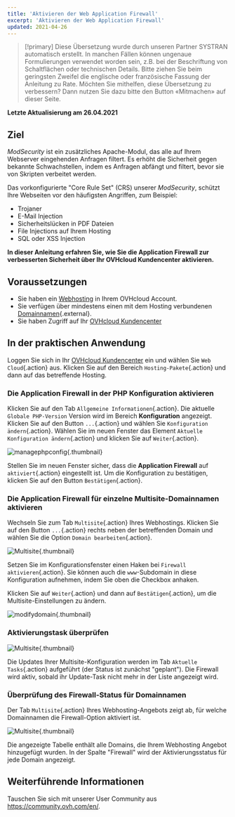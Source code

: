 ```yaml
---
title: 'Aktivieren der Web Application Firewall'
excerpt: 'Aktivieren der Web Application Firewall'
updated: 2021-04-26
---
```


> [!primary]
> Diese Übersetzung wurde durch unseren Partner SYSTRAN automatisch erstellt. In manchen Fällen können ungenaue Formulierungen verwendet worden sein, z.B. bei der Beschriftung von Schaltflächen oder technischen Details. Bitte ziehen Sie beim geringsten Zweifel die englische oder französische Fassung der Anleitung zu Rate. Möchten Sie mithelfen, diese Übersetzung zu verbessern? Dann nutzen Sie dazu bitte den Button «Mitmachen» auf dieser Seite.
>

**Letzte Aktualisierung am 26.04.2021**

## Ziel 

*ModSecurity* ist ein zusätzliches Apache-Modul, das alle auf Ihrem Webserver eingehenden Anfragen filtert. Es erhöht die Sicherheit gegen bekannte Schwachstellen, indem es Anfragen abfängt und filtert, bevor sie von Skripten verbeitet werden.

Das vorkonfigurierte "Core Rule Set" (CRS) unserer *ModSecurity*, schützt Ihre Webseiten vor den häufigsten Angriffen, zum Beispiel:

- Trojaner
- E-Mail Injection
- Sicherheitslücken in PDF Dateien
- File Injections auf Ihrem Hosting
- SQL oder XSS Injection

**In dieser Anleitung erfahren Sie, wie Sie die Application Firewall zur verbesserten Sicherheit über Ihr OVHcloud Kundencenter aktivieren.**

## Voraussetzungen

- Sie haben ein [Webhosting](https://www.ovhcloud.com/de/web-hosting/) in Ihrem OVHcloud Account.
- Sie verfügen über mindestens einen mit dem Hosting verbundenen [Domainnamen](https://www.ovhcloud.com/de/domains/){.external}.
- Sie haben Zugriff auf Ihr [OVHcloud Kundencenter](https://www.ovh.com/auth/?action=gotomanager&from=https://www.ovh.de/&ovhSubsidiary=de)

## In der praktischen Anwendung

Loggen Sie sich in Ihr [OVHcloud Kundencenter](https://www.ovh.com/auth/?action=gotomanager&from=https://www.ovh.de/&ovhSubsidiary=de) ein und wählen Sie `Web Cloud`{.action} aus. Klicken Sie auf den Bereich `Hosting-Pakete`{.action} und dann auf das betreffende Hosting.

### Die Application Firewall in der PHP Konfiguration aktivieren

Klicken Sie auf den Tab `Allgemeine Informationen`{.action}. Die aktuelle `Globale PHP-Version` Version wird im Bereich **Konfiguration** angezeigt. Klicken Sie auf den Button `...`{.action} und wählen Sie `Konfiguration ändern`{.action}. Wählen Sie im neuen Fenster das Element `Aktuelle Konfiguration ändern`{.action} und klicken Sie auf `Weiter`{.action}.

![managephpconfig](images/manage-php-config.png){.thumbnail}

Stellen Sie im neuen Fenster sicher, dass die **Application Firewall** auf `aktiviert`{.action} eingestellt ist. Um die Konfiguration zu bestätigen, klicken Sie auf den Button `Bestätigen`{.action}.

### Die Application Firewall für einzelne Multisite-Domainnamen aktivieren

Wechseln Sie zum Tab `Multisite`{.action} Ihres Webhostings. Klicken Sie auf den Button `...`{.action} rechts neben der betreffenden Domain und wählen Sie die Option `Domain bearbeiten`{.action}.

![Multisite](images/firewall-modify-multisite.png){.thumbnail}

Setzen Sie im Konfigurationsfenster einen Haken bei `Firewall aktivieren`{.action}. Sie können auch die `www`-Subdomain in diese Konfiguration aufnehmen, indem Sie oben die Checkbox anhaken.

Klicken Sie auf `Weiter`{.action} und dann auf `Bestätigen`{.action}, um die Multisite-Einstellungen zu ändern.

![modifydomain](images/firewall-modify-domain.png){.thumbnail}

### Aktivierungstask überprüfen

![Multisite](images/firewal-ongoing-jobs.png){.thumbnail}

Die Updates Ihrer Multisite-Konfiguration werden im Tab `Aktuelle Tasks`{.action} aufgeführt (der Status ist zunächst "geplant"). Die Firewall wird aktiv, sobald ihr Update-Task nicht mehr in der Liste angezeigt wird.

### Überprüfung des Firewall-Status für Domainnamen

Der Tab `Multisite`{.action} Ihres Webhosting-Angebots zeigt ab, für welche Domainnamen die Firewall-Option aktiviert ist.

![Multisite](images/firewall-enabled-multisite.png){.thumbnail}

Die angezeigte Tabelle enthält alle Domains, die Ihrem Webhosting Angebot hinzugefügt wurden. In der Spalte "Firewall" wird der Aktivierungsstatus für jede Domain angezeigt.

## Weiterführende Informationen

Tauschen Sie sich mit unserer User Community aus <https://community.ovh.com/en/>.
